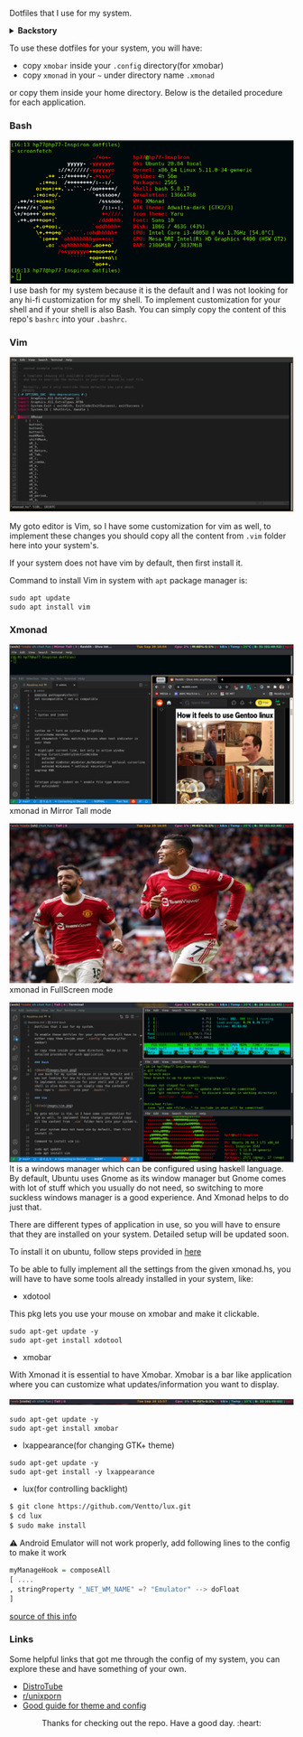 Dotfiles that I use for my system.

<details>
<summary><strong>Backstory</strong></summary>
I fell in love with Vim and type of speed that it provides me and also the independence from the mouse in the process.
But all of these were limited to just my editor or when I was writing code. I wanted a system where Vim like keybindings are everywhere. I dig up internet for that and came across the beautiful community of [Unixporn](www.reddit.com/r/unixporn), where different Linux users from across globe share their desktop customizations and from there I got to know of [DistroTube(DT)](https://www.youtube.com/channel/UCVls1GmFKf6WlTraIb_IaJg), this guy has a lot of videos on window manager and configs and what not.
I looked functionalities of different windows manager but only Xmonad caught my eye because of its simplicity and Vim like keybindings and Here I am. :laughing: . 
</details>


To use these dotfiles for your system, you will have:
- copy `xmobar` inside your `.config` directory(for xmobar) 
- copy `xmonad` in your `~` under directory name `.xmonad`

or copy them inside your home directory. Below is the detailed procedure for each application.

### Bash

![Bash](images/bash.png)
I use bash for my system because it is the default and I was not looking for any hi-fi customization for my shell. To implement customization for your shell and if your shell is also Bash. You can simply copy the content of this repo's `bashrc` into your `.bashrc`.

### Vim

![Vim](images/vim.png)

My goto editor is Vim, so I have some customization for vim as well, to implement these changes you should copy all the content from `.vim` folder here into your system's.

If your system does not have vim by default, then first install it.

Command to install Vim in system with `apt` package manager is:
```
sudo apt update
sudo apt install vim

```

### Xmonad

![xmonad in Mirror Tall config](images/xmonad.png)
xmonad in Mirror Tall mode

![xmonad in Full screen](images/xmonad1.png)
xmonad in FullScreen mode

![xmonad in Tall Config](images/xmonad2.png)
It is a windows manager which can be configured using haskell language. By default, Ubuntu uses Gnome as its window manager but Gnome comes with lot of stuff which you usually do not need, so switching to more suckless windows manager is a good experience. And Xmonad helps to do just that.

There are different types of application in use, so you will have to ensure that they are installed on your system. Detailed setup will be updated soon.


To install it on ubuntu, follow steps provided in [here](https://beginners-guide-to-xmonad.readthedocs.io/installing_xmonad.html)

To be able to fully implement all the settings from the given xmonad.hs, you will have to have some tools already installed in your system, like:

- xdotool

This pkg lets you use your mouse on xmobar and make it clickable.

```
sudo apt-get update -y
sudo apt-get install xdotool 
```


- xmobar

With Xmonad it is essential to have Xmobar. Xmobar is a bar like application where you can customize what updates/information you want to display.

![](images/xmobar.png)

```
sudo apt-get update -y
sudo apt-get install xmobar
```

- lxappearance(for changing GTK+ theme)
```
sudo apt-get update -y
sudo apt-get install -y lxappearance
```


- lux(for controlling backlight)


```bash
$ git clone https://github.com/Ventto/lux.git
$ cd lux
$ sudo make install
```

:warning: Android Emulator will not work properly, add following lines to the config to make it work

```haskell
myManageHook = composeAll 
[ ....
, stringProperty "_NET_WM_NAME" =? "Emulator" --> doFloat
]
```
[source of this info](https://abhixec.com/posts/xmonadandandroidstudio.html)

### Links

Some helpful links that got me through the config of my system, you can explore these and have something of your own. 

- [DistroTube](https://www.youtube.com/channel/UCVls1GmFKf6WlTraIb_IaJg)
- [r/unixporn](https://www.reddit.com/r/unixporn/)
- [Good guide for theme and config](https://gist.github.com/freizl/3246474)



<p align="center">Thanks for checking out the repo. Have a good day. :heart: </p>

